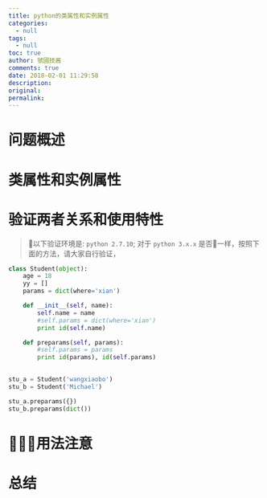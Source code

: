 ```yaml
---
title: python的类属性和实例属性
categories:
  - null
tags:
  - null
toc: true
author: 虢國技酱
comments: true
date: 2018-02-01 11:29:58
description:
original:
permalink:
---
```


# 问题概述

<!-- more -->


# 类属性和实例属性


# 验证两者关系和使用特性


> 以下验证环境是: `python 2.7.10`; 对于 `python 3.x.x` 是否一样，按照下面的方法，请大家自行验证，

```python
class Student(object):
    age = 18
    yy = []
    params = dict(where='xian')

    def __init__(self, name):
        self.name = name
        #self.params = dict(where='xian')
        print id(self.name)

    def preparams(self, params):
        #self.params = params
        print id(params), id(self.params)
    

stu_a = Student('wangxiaobo')
stu_b = Student('Michael')

stu_a.preparams({})
stu_b.preparams(dict())

```

# 用法注意


# 总结
